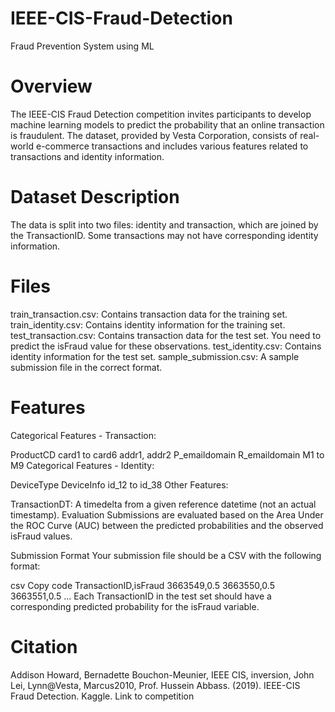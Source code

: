 # IEEE-CIS-Fraud-Detection
Fraud Prevention System using ML

# Overview
The IEEE-CIS Fraud Detection competition invites participants to develop machine learning models to predict the probability that an online transaction is fraudulent. The dataset, provided by Vesta Corporation, consists of real-world e-commerce transactions and includes various features related to transactions and identity information.

# Dataset Description
The data is split into two files: identity and transaction, which are joined by the TransactionID. Some transactions may not have corresponding identity information.

# Files
train_transaction.csv: Contains transaction data for the training set.
train_identity.csv: Contains identity information for the training set.
test_transaction.csv: Contains transaction data for the test set. You need to predict the isFraud value for these observations.
test_identity.csv: Contains identity information for the test set.
sample_submission.csv: A sample submission file in the correct format.
# Features
Categorical Features - Transaction:

ProductCD
card1 to card6
addr1, addr2
P_emaildomain
R_emaildomain
M1 to M9
Categorical Features - Identity:

DeviceType
DeviceInfo
id_12 to id_38
Other Features:

TransactionDT: A timedelta from a given reference datetime (not an actual timestamp).
Evaluation
Submissions are evaluated based on the Area Under the ROC Curve (AUC) between the predicted probabilities and the observed isFraud values.

Submission Format
Your submission file should be a CSV with the following format:

csv
Copy code
TransactionID,isFraud
3663549,0.5
3663550,0.5
3663551,0.5
...
Each TransactionID in the test set should have a corresponding predicted probability for the isFraud variable.

# Citation
Addison Howard, Bernadette Bouchon-Meunier, IEEE CIS, inversion, John Lei, Lynn@Vesta, Marcus2010, Prof. Hussein Abbass. (2019). IEEE-CIS Fraud Detection. Kaggle. Link to competition

